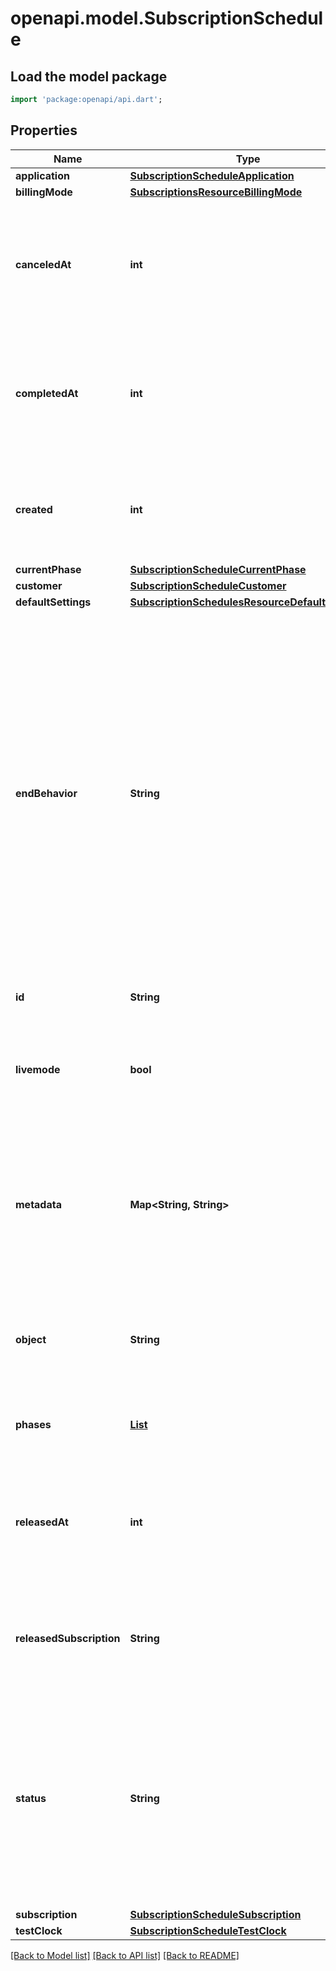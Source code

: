 # openapi.model.SubscriptionSchedule

## Load the model package
```dart
import 'package:openapi/api.dart';
```

## Properties
Name | Type | Description | Notes
------------ | ------------- | ------------- | -------------
**application** | [**SubscriptionScheduleApplication**](SubscriptionScheduleApplication.md) |  | [optional] 
**billingMode** | [**SubscriptionsResourceBillingMode**](SubscriptionsResourceBillingMode.md) |  | 
**canceledAt** | **int** | Time at which the subscription schedule was canceled. Measured in seconds since the Unix epoch. | [optional] 
**completedAt** | **int** | Time at which the subscription schedule was completed. Measured in seconds since the Unix epoch. | [optional] 
**created** | **int** | Time at which the object was created. Measured in seconds since the Unix epoch. | 
**currentPhase** | [**SubscriptionScheduleCurrentPhase**](SubscriptionScheduleCurrentPhase.md) |  | [optional] 
**customer** | [**SubscriptionScheduleCustomer**](SubscriptionScheduleCustomer.md) |  | 
**defaultSettings** | [**SubscriptionSchedulesResourceDefaultSettings**](SubscriptionSchedulesResourceDefaultSettings.md) |  | 
**endBehavior** | **String** | Behavior of the subscription schedule and underlying subscription when it ends. Possible values are `release` or `cancel` with the default being `release`. `release` will end the subscription schedule and keep the underlying subscription running. `cancel` will end the subscription schedule and cancel the underlying subscription. | 
**id** | **String** | Unique identifier for the object. | 
**livemode** | **bool** | Has the value `true` if the object exists in live mode or the value `false` if the object exists in test mode. | 
**metadata** | **Map<String, String>** | Set of [key-value pairs](https://stripe.com/docs/api/metadata) that you can attach to an object. This can be useful for storing additional information about the object in a structured format. | [optional] [default to const {}]
**object** | **String** | String representing the object's type. Objects of the same type share the same value. | 
**phases** | [**List<SubscriptionSchedulePhaseConfiguration>**](SubscriptionSchedulePhaseConfiguration.md) | Configuration for the subscription schedule's phases. | [default to const []]
**releasedAt** | **int** | Time at which the subscription schedule was released. Measured in seconds since the Unix epoch. | [optional] 
**releasedSubscription** | **String** | ID of the subscription once managed by the subscription schedule (if it is released). | [optional] 
**status** | **String** | The present status of the subscription schedule. Possible values are `not_started`, `active`, `completed`, `released`, and `canceled`. You can read more about the different states in our [behavior guide](https://stripe.com/docs/billing/subscriptions/subscription-schedules). | 
**subscription** | [**SubscriptionScheduleSubscription**](SubscriptionScheduleSubscription.md) |  | [optional] 
**testClock** | [**SubscriptionScheduleTestClock**](SubscriptionScheduleTestClock.md) |  | [optional] 

[[Back to Model list]](../README.md#documentation-for-models) [[Back to API list]](../README.md#documentation-for-api-endpoints) [[Back to README]](../README.md)


